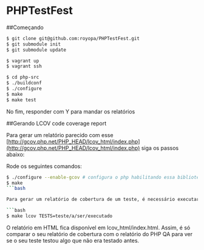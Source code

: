 PHPTestFest
===========

##Começando

```bash
$ git clone git@github.com:royopa/PHPTestFest.git
$ git submodule init
$ git submodule update
```

```bash
$ vagrant up
$ vagrant ssh
```

```bash
$ cd php-src
$ ./buildconf
$ ./configure
$ make
$ make test
```

No fim, responder com Y para mandar os relatórios

##Gerando LCOV code coverage report

Para gerar um relatório parecido com esse [http://gcov.php.net/PHP_HEAD/lcov_html/index.php](http://gcov.php.net/PHP_HEAD/lcov_html/index.php) siga os passos abaixo:


Rode os seguintes comandos:

```bash
$ ./configure --enable-gcov # configura o php habilitando essa biblioteca 
$ make
```bash

Para gerar um relatório de cobertura de um teste, é necessário executar o comando

```bash
$ make lcov TESTS=teste/a/ser/executado
```

O relatório em HTML fica disponível em lcov_html/index.html. Assim, é só comparar
o seu relatório de cobertura com o relatório do PHP QA para ver se o seu teste
testou algo que não era testado antes.
